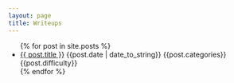 ```yaml
---
layout: page
title: Writeups
---
```

<link rel="stylesheet" href="{{ "/src/css/style.css" | relative_url }}">

<ul>
  {% for post in site.posts %}
    <li>
      <div class="article-blog">
        <a href="{{ post.url }}" class="a">{{ post.title }}</a>
        <span>{{post.date | date_to_string}}</span>
        <span class="cat-web">{{post.categories}}</span>
        <span class="easy">{{post.difficulty}}</span>
      </div>
    </li>
  {% endfor %}
</ul>